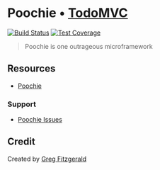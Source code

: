 # Poochie • [TodoMVC](http://todomvc.com)

[![Build Status](https://travis-ci.org/garious/poochie-todomvc.svg)](https://travis-ci.org/garious/poochie-todomvc)
[![Test Coverage](https://codeclimate.com/github/garious/poochie-todomvc/badges/coverage.svg)](https://codeclimate.com/github/garious/poochie-todomvc/coverage)

> Poochie is one outrageous microframework

## Resources

- [Poochie](https://github.com/garious/poochie)

### Support

- [Poochie Issues](https://github.com/garious/poochie/issues)

## Credit

Created by [Greg Fitzgerald](https://github.com/garious)
